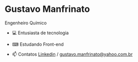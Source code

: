 # Gustavo Manfrinato

Engenheiro Químico

- 💻 Entusiasta de tecnologia

- ⌨ Estudando Front-end

- 📫 Contatos [Linkedin](https://www.linkedin.com/in/gustavo-manfrinato/) / gustavo.manfrinato@yahoo.com.br
<!--
**gustavomanfrinato/gustavomanfrinato** is a ✨ _special_ ✨ repository because its `README.md` (this file) appears on your GitHub profile.

Here are some ideas to get you started:

- 🔭 I’m currently working on ...
- 🌱 I’m currently learning ...
- 👯 I’m looking to collaborate on ...
- 🤔 I’m looking for help with ...
- 💬 Ask me about ...
- 📫 How to reach me: ...
- 😄 Pronouns: ...
- ⚡ Fun fact: ...
-->
